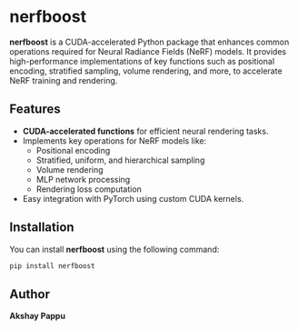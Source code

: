 # nerfboost

**nerfboost** is a CUDA-accelerated Python package that enhances common operations required for Neural Radiance Fields (NeRF) models. It provides high-performance implementations of key functions such as positional encoding, stratified sampling, volume rendering, and more, to accelerate NeRF training and rendering.

## Features

- **CUDA-accelerated functions** for efficient neural rendering tasks.
- Implements key operations for NeRF models like:
  - Positional encoding
  - Stratified, uniform, and hierarchical sampling
  - Volume rendering
  - MLP network processing
  - Rendering loss computation
- Easy integration with PyTorch using custom CUDA kernels.

## Installation

You can install **nerfboost** using the following command:

```bash
pip install nerfboost
```

## Author

**Akshay Pappu**
